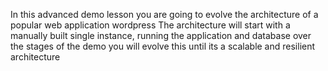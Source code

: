 In this advanced demo lesson you are going to evolve the architecture of a popular web application wordpress The architecture will start with a manually built single instance, running the application and database over the stages of the demo you will evolve this until its a scalable and resilient architecture
